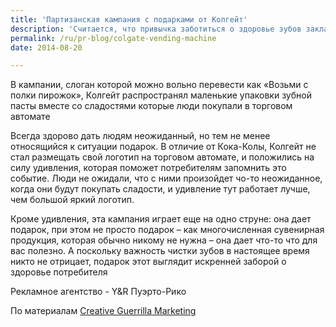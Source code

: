 ```yaml
---
title: 'Партизанская кампания с подарками от Колгейт'
description: 'Считается, что привычка заботиться о здоровье зубов закладывается в детстве, и поэтому все кампании, которые мы видим в этой области, направлены на детей, а не на взрослых. Взрослым рассказывают о том как зубы можно сделать белее и как уменьшить чувствительность, но считается что взрослым уже не надо напоминать «Почисти зубы!». При этом взрослые сейчас имеют доступ к огромному количеству сладкой еды, и незримо бытует мнение, что если уж в детстве родители не приучили регулярно чистить зубы, то для взрослого человека всякая надежда потеряна.'
permalink: /ru/pr-blog/colgate-vending-machine
date: 2014-08-20

---
```


В кампании, слоган которой можно вольно перевести как «Возьми с полки пирожок», Колгейт распространял маленькие упаковки зубной пасты вместе со сладостями которые люди покупали в торговом автомате

Всегда здорово дать людям неожиданный, но тем не менее относящийся к ситуации подарок. В отличие  от Кока-Колы, Колгейт  не стал размещать свой логотип на торговом автомате, и положились на силу удивления, которая поможет потребителям запомнить это событие. Люди не ожидали, что с ними произойдет чо-то неожиданное, когда они будут покупать сладости, и удивление тут работает лучше, чем большой яркий логотип.

Кроме удивления, эта кампания играет еще на одно струне: она дает подарок, при этом не просто подарок – как многочисленная сувенирная продукция, которая обычно никому не нужна – она дает что-то что для вас полезно. А поскольку важность чистки зубов в настоящее время никто не отрицает, подарок этот выглядит искренней заборой о здоровье потребителя

Рекламное агентство - Y&R Пуэрто-Рико

По материалам <a href="http://www.creativeguerrillamarketing.com/guerrilla-marketing/colgate-vending-machine-dispenses-free-samples-every-sweet-treat/">Creative Guerrilla Marketing </a>

